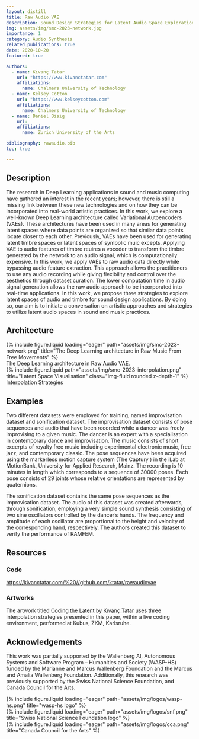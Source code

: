 ```yaml
---
layout: distill
title: Raw Audio VAE
description: Sound Design Strategies for Latent Audio Space Explorations Using Deep Learning Architectures
img: assets/img/smc-2023-network.jpg
importance: 1
category: Audio Synthesis
related_publications: true
date: 2020-10-20
featured: true

authors:
  - name: Kıvanç Tatar
    url: "https://www.kivanctatar.com"
    affiliations:
      name: Chalmers University of Technology
  - name: Kelsey Cotton
    url: "https://www.kelseycotton.com"
    affiliations: 
      name: Chalmers University of Technology
  - name: Daniel Bisig
    url: 
    affiliations: 
      name: Zurich University of the Arts

bibliography: rawaudio.bib
toc: true

---
```

## Description
The research in Deep Learning applications in sound and music computing have gathered an interest in the recent years; however, there is still a missing link between these new technologies and on how they can be incorporated into real-world artistic practices. In this work, we explore a well-known Deep Learning architecture called Variational Autoencoders (VAEs). These architectures have been used in many areas for generating latent spaces where data points are organized so that similar data points locate closer to each other. Previously, VAEs have been used for generating latent timbre spaces or latent spaces of symbolic muic excepts. Applying VAE to audio features of timbre reuires a vocoder to transform the timbre generated by the network to an audio signal, which is computationally expensive. In this work<d-cite key="tatar_sound_2023"></d-cite>, we apply VAEs to raw audio data directly while bypassing audio feature extraction. This approach allows the practitioners to use any audio recording while giving flexibility and control over the aesthetics through dataset curation. The lower computation time in audio signal generation allows the raw audio approach to be incorporated into real-time applications. In this work, we propose three strategies to explore latent spaces of audio and timbre for sound design applications. By doing so, our aim is to initiate a conversation on artistic approaches and strategies to utilize latent audio spaces in sound and music practices.
## Architecture

<div>
    {% include figure.liquid loading="eager" path="assets/img/smc-2023-network.png" title="The Deep Learning architecture in Raw Music From Free Movements" %}
</div>
<div class="caption">
    The Deep Learning architecture in Raw Audio VAE.
</div>

<div class="fake-img l-page-outset">
    {% include figure.liquid path="assets/img/smc-2023-interpolation.png" title="Latent Space Visualisation" class="img-fluid rounded z-depth-1" %}
</div>
<div class="caption">
   Interpolation Strategies
</div>

## Examples

Two different datasets were employed for training, named improvisation dataset and sonification dataset. The improvisation dataset consists of pose sequences and audio that have been recorded while a dancer was freely improvising to a given music. The dancer is an expert with a specialisation in contemporary dance and improvisation. The music consists of short excerpts of royalty free music including experimental electronic music, free jazz, and contemporary classic. The pose sequences have been acquired using the markerless motion capture system (The Captury ) in the iLab at MotionBank, University for Applied Research, Mainz. The recording is 10 minutes in length which corresponds to a sequence of 30000 poses. Each pose consists of 29 joints whose relative orientations are represented by quaternions.

The sonification dataset contains the same pose sequences as the improvisation dataset. The audio of this dataset was created afterwards, through sonification, employing a very simple sound synthesis consisting of two sine oscillators controlled by the dancer’s hands. The frequency and amplitude of each oscillator are proportional to the height and velocity of the corresponding hand, respectively. The authors created this dataset to verify the performance of RAMFEM.

## Resources

### Code
<i class="fa-brands fa-github"></i> <a>https://kivanctatar.com/%20//github.com/ktatar/rawaudiovae</a>

### Artworks

The artwork titled [Coding the Latent](https://kivanctatar.com/Coding-the-Latent)  by [Kıvanç Tatar](https://kivanctatar.com/) uses three interpolation strategies presented in this paper, within a live coding environment, performed at Kubus, ZKM, Karlsruhe.

## Acknowledgements


This work was partially supported by the Wallenberg AI, Autonomous Systems and Software Program – Humanities and Society (WASP-HS) funded by the Marianne and Marcus Wallenberg Foundation and the Marcus and Amalia Wallenberg Foundation. Additionally, this research was previously supported by the Swiss National Science Foundation, and Canada Council for the Arts.

<div>
  <div class="row">
      <div class="col-sm mt-3 mt-md-0">
          {% include figure.liquid loading="eager" path="assets/img/logos/wasp-hs.png" title="wasp-hs logo" %}
      </div>
      <div class="col-sm mt-3 mt-md-0">
          {% include figure.liquid loading="eager" path="assets/img/logos/snf.png" title="Swiss National Science Foundation logo" %}
      </div>
      <div class="col-sm mt-3 mt-md-0">
          {% include figure.liquid loading="eager" path="assets/img/logos/cca.png" title="Canada Council for the Arts" %}
      </div>
  </div>
</div>